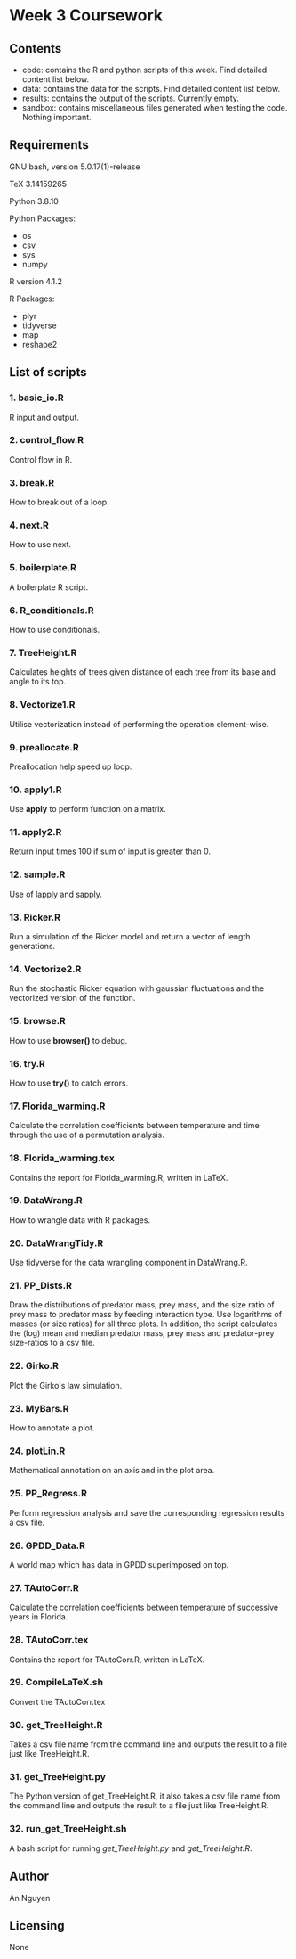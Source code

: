 # Week 3 Coursework 

## Contents
* code: contains the R and python scripts of this week. Find detailed content list below. 
* data: contains the data for the scripts. Find detailed content list below.
* results: contains the output of the scripts. Currently empty. 
* sandbox: contains miscellaneous files generated when testing the code. Nothing important.

## Requirements

GNU bash, version 5.0.17(1)-release

TeX 3.14159265

Python 3.8.10

Python Packages: 
* os
* csv
* sys
* numpy

R version 4.1.2

R Packages:
* plyr
* tidyverse
* map
* reshape2

## List of scripts

### 1. basic_io.R

R input and output.

### 2. control_flow.R

Control flow in R.

### 3. break.R

How to break out of a loop.

### 4. next.R

How to use next.

### 5. boilerplate.R

A boilerplate R script.

### 6. R_conditionals.R

How to use conditionals.

### 7. TreeHeight.R

Calculates heights of trees given distance of each tree from its base and angle to its top. 

### 8. Vectorize1.R

Utilise vectorization instead of performing the operation element-wise.

### 9. preallocate.R

Preallocation help speed up loop.

### 10. apply1.R

Use **apply** to perform function on a matrix.

### 11. apply2.R

Return input times 100 if sum of input is greater than 0. 

### 12. sample.R

Use of lapply and sapply.

### 13. Ricker.R

Run a simulation of the Ricker model and return a vector of length generations.

### 14. Vectorize2.R

Run the stochastic Ricker equation with gaussian fluctuations and the vectorized version of the function.

### 15. browse.R

How to use **browser()** to debug.

### 16. try.R

How to use **try()** to catch errors.

### 17. Florida_warming.R

Calculate the correlation coefficients between temperature and time through the use of a permutation analysis.

### 18. Florida_warming.tex

Contains the report for Florida_warming.R, written in LaTeX.

### 19. DataWrang.R

How to wrangle data with R packages. 

### 20. DataWrangTidy.R

Use tidyverse for the data wrangling component in DataWrang.R.

### 21. PP_Dists.R

Draw the distributions of predator mass, prey mass, and the size ratio of prey mass to predator mass by feeding interaction type. Use logarithms of masses (or size ratios) for all three plots. In addition, the script calculates the (log) mean and median predator mass, prey mass and predator-prey size-ratios to a csv file.

### 22. Girko.R

Plot the Girko's law simulation.

### 23. MyBars.R

How to annotate a plot. 

### 24. plotLin.R

Mathematical annotation on an axis and in the plot area.

### 25. PP_Regress.R

Perform regression analysis and save the corresponding regression results a csv file.

### 26. GPDD_Data.R

A world map which has data in GPDD superimposed on top.

### 27. TAutoCorr.R

Calculate the correlation coefficients between temperature of successive years in Florida.

### 28. TAutoCorr.tex

Contains the report for TAutoCorr.R, written in LaTeX.

### 29. CompileLaTeX.sh

Convert the TAutoCorr.tex

### 30. get_TreeHeight.R

Takes a csv file name from the command line and outputs the result to a file just like TreeHeight.R.

### 31. get_TreeHeight.py

The Python version of get_TreeHeight.R, it also takes a csv file name from the command line and outputs the result to a file just like TreeHeight.R.

### 32. run_get_TreeHeight.sh

A bash script for running *get_TreeHeight.py* and *get_TreeHeight.R*. 

## Author

An Nguyen

## Licensing

None
